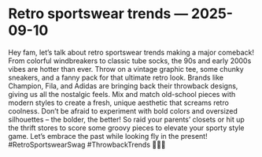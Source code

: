 # Retro sportswear trends — 2025-09-10

Hey fam, let’s talk about retro sportswear trends making a major comeback! From colorful windbreakers to classic tube socks, the 90s and early 2000s vibes are hotter than ever. Throw on a vintage graphic tee, some chunky sneakers, and a fanny pack for that ultimate retro look. Brands like Champion, Fila, and Adidas are bringing back their throwback designs, giving us all the nostalgic feels. Mix and match old-school pieces with modern styles to create a fresh, unique aesthetic that screams retro coolness. Don’t be afraid to experiment with bold colors and oversized silhouettes – the bolder, the better! So raid your parents’ closets or hit up the thrift stores to score some groovy pieces to elevate your sporty style game. Let’s embrace the past while looking fly in the present! #RetroSportswearSwag #ThrowbackTrends 🌟👟🔥